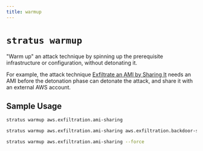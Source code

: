 ```yaml
---
title: warmup
---
```

# `stratus warmup`

"Warm up" an attack technique by spinning up the prerequisite infrastructure or configuration, without detonating it.

For example, the attack technique [Exfiltrate an AMI by Sharing It](https://stratus-red-team.cloud/attack-techniques/AWS/aws.exfiltration.ami-sharing/) needs an AMI before the detonation phase can detonate the attack, and share it with an external AWS account.

## Sample Usage


```bash title="Warm up an attack technique"
stratus warmup aws.exfiltration.ami-sharing
```

```bash title="Warm up multiple attack techniques"
stratus warmup aws.exfiltration.ami-sharing aws.exfiltration.backdoor-s3-bucket-policy
```

```bash title="(advanced) Warm up again an attack technique that was already WARM, to ensure its prerequisites are met"
stratus warmup aws.exfiltration.ami-sharing --force
```